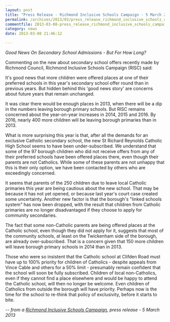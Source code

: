 ```yaml
---
layout: post
title: "Press Release - Richmond Inclusive Schools Campaign - 5 March 2013"
permalink: /archives/2013/03/press_release_richmond_inclusive_schools_campaign.html
commentfile: 2013-03-08-press_release_richmond_inclusive_schools_campaign
category: news
date: 2013-03-08 21:46:12

---
```


*Good News On Secondary School Admissions - But For How Long?*

Commenting on the new about secondary school offers recently made by Richmond Council, Richmond Inclusive Schools Campaign (RISC) said:

It's good news that more children were offered places at one of their preferred schools in this year's secondary school offer round than in previous years. But hidden behind this 'good news story' are concerns about future years that remain unchanged.

It was clear there would be enough places in 2013, when there will be a dip in the numbers leaving borough primary schools. But RISC remains concerned about the year-on-year increases in 2014, 2015 and 2016. By 2016, nearly 400 more children will be leaving borough primaries than in 2013.

What is more surprising this year is that, after all the demands for an exclusive Catholic secondary school, the new St Richard Reynolds Catholic High School seems to have been under-subscribed. We understand that some of the 97 borough children who did not receive offers from any of their preferred schools have been offered places there, even though their parents are not Catholics. While some of these parents are not unhappy that this is their only option, we have been contacted by others who are exceedingly concerned.

It seems that parents of the 250 children due to leave local Catholic primaries this year are being cautious about the new school. That may be because it has not yet opened, or because last year's court case created some uncertainty. Another new factor is that the borough's "linked schools system" has now been dropped, with the result that children from Catholic primaries are no longer disadvantaged if they choose to apply for community secondaries.

The fact that some non-Catholic parents are being offered places at the Catholic school, even though they did not apply for it, suggests that most of the community schools, at least on the Twickenham side of the borough, are already over-subscribed. That is a concern given that 150 more children will leave borough primary schools in 2014 than in 2013.

Those who were so insistent that the Catholic school at Clifden Road must have up to 100% priority for children of Catholics - despite appeals from Vince Cable and others for a 50% limit - presumably remain confident that the school will soon be fully subscribed. Children of local non-Catholics, even if they cannot find a place elsewhere and would be happy to attend the Catholic school, will then no longer be welcome. Even children of Catholics from outside the borough will have priority. Perhaps now is the time for the school to re-think that policy of exclusivity, before it starts to bite.

<cite>-- from a [Richmond Inclusive Schools Campaign](http://www.richmondinclusiveschools.org.uk/), press release - 5 March 2013</cite>
